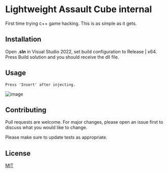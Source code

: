 # Lightweight Assault Cube internal
First time trying c++ game hacking. This is as simple as it gets.


## Installation

Open **.sln** in Visual Studio 2022, set build configuration to Release | x64. Press Build solution and you should receive the dll file.

## Usage

```
Press 'Insert' after injecting.
```
![image](https://github.com/dev-t0ny/assault-cube-basic-internal/assets/79669121/37d969d7-da8c-4101-a8d7-f46ff9cf62b0)

## Contributing

Pull requests are welcome. For major changes, please open an issue first
to discuss what you would like to change.

Please make sure to update tests as appropriate.

## License

[MIT](https://choosealicense.com/licenses/mit/)
